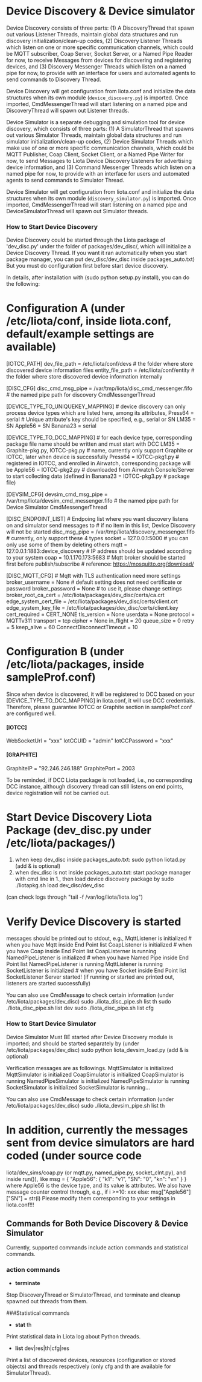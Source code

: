 # Device Discovery & Device simulator
Device Discovery consists of three parts: (1) A DiscoveryThread that spawn out various Listener Threads, maintain global data structures and run discovery initialization/clean-up codes, (2) Discovery Listener Threads which listen on one or more specific communication channels, which could be MQTT subscriber, Coap Server, Socket Server, or a Named Pipe Reader for now, to receive Messages from devices for discovering and registering devices, and (3) Discovery Messenger Threads which listen on a named pipe for now, to provide with an interface for users and automated agents to send commands to Discovery Thread.

Device Discovery will get configuration from liota.conf and initialize the data structures when its own module (`device_discovery.py`) is imported. Once imported, CmdMessengerThread will start listening on a named pipe and DiscoveryThread will spawn out Listener threads.

Device Simulator is a separate debugging and simulation tool for device discovery, which consists of three parts: (1) A SimulatorThread that spawns out various Simulator Threads, maintain global data structures and run simulator initialization/clean-up codes, (2) Device Simulator Threads which make use of one or more specific communication channels, which could be MQTT Publisher, Coap Client, Socket Client, or a Named Pipe Writer for now, to send Messages to Liota Device Discovery Listeners for advertising device information, and (3) Command Messenger Threads which listen on a named pipe for now, to provide with an interface for users and automated agents to send commands to Simulator Thread.

Device Simulator will get configuration from liota.conf and initialize the data structures when its own module (`discovery_simulator.py`) is imported. Once imported, CmdMessengerThread will start listening on a named pipe and DeviceSimulatorThread will spawn out Simulator threads.

### How to Start Device Discovery

Device Discovery could be started through the Liota package of 'dev_disc.py' under the folder of packages/dev_disc/, which will initialize a Device Discovery Thread. If you want it ran automatically when you start package manager, you can   put dev_disc/dev_disc inside packages_auto.txt)
But you must do configuration first before start device discovery.

In details, after installation with (sudo python setup.py install), you can do the following:
# Configuration A (under /etc/liota/conf, inside liota.conf, default/example settings are available)
[IOTCC_PATH]
dev_file_path = /etc/liota/conf/devs   # the folder where store discovered device information files
entity_file_path = /etc/liota/conf/entity # the folder where store discovered device information internally

[DISC_CFG]
disc_cmd_msg_pipe = /var/tmp/liota/disc_cmd_messenger.fifo # the named pipe path for discovery CmdMessengerThread

[DEVICE_TYPE_TO_UNIQUEKEY_MAPPING] # device discovery can only process device types which are listed here, among its attributes,
Press64 = serial		# Unique attribute's key should be specified, e.g., serial or SN
LM35 = SN
Apple56 = SN
Banana23 = serial

[DEVICE_TYPE_TO_DCC_MAPPING]  # for each device type, corresponding package file name should be written and must start with DCC
LM35 = Graphite-pkg.py, IOTCC-pkg.py		# name, currently only support Graphite or IOTCC, later when device is successfully
Press64 = IOTCC-pkg1.py						# registered in IOTCC, and enrolled in Airwatch, corresponding package will be
Apple56 = IOTCC-pkg2.py						# downloaded from Airwatch Console/Server to start collecting data (defined in
Banana23 = IOTCC-pkg3.py					# package file)

[DEVSIM_CFG]
devsim_cmd_msg_pipe = /var/tmp/liota/devsim_cmd_messenger.fifo	# the named pipe path for Device Simulator CmdMessengerThread

[DISC_ENDPOINT_LIST]		# Endpoing list where you want discovery listens on and simulator send messages to
							# if no item in this list, Device Discovery will not be started
disc_msg_pipe = /var/tmp/liota/discovery_messenger.fifo		# currently, only support these 4 types
socket = 127.0.0.1:5000										# you can only use some of them by deleting others
mqtt = 127.0.0.1:1883:device_discovery						# IP address should be updated according to your system
coap = 10.1.170.173:5683									# Mqtt broker should be started first before publish/subscribe
															# reference: https://mosquitto.org/download/

[DISC_MQTT_CFG]												# Mqtt with TLS authentication need more settings
broker_username = None										# default setting does not need certificate or password
broker_password = None										# to use it, please change settings
broker_root_ca_cert = /etc/liota/packages/dev_disc/certs/ca.crt
edge_system_cert_file = /etc/liota/packages/dev_disc/certs/client.crt
edge_system_key_file = /etc/liota/packages/dev_disc/certs/client.key
cert_required = CERT_NONE
tls_version = None
userdata = None
protocol = MQTTv311
transport = tcp
cipher = None
in_flight = 20
queue_size = 0
retry = 5
keep_alive = 60
ConnectDisconnectTimeout = 10

# Configuration B (under /etc/liota/packages, inside sampleProf.conf)
Since when device is discovered, it will be registered to DCC based on your [DEVICE_TYPE_TO_DCC_MAPPING] in liota.conf,
it will use DCC credentials. Therefore, please guarantee IOTCC or Graphite section in sampleProf.conf are configured well.
#### [IOTCC] ####
WebSocketUrl = "xxx"
IotCCUID = "admin"
IotCCPassword = "xxx"
#### [GRAPHITE] ####
GraphiteIP = "92.246.246.188"
GraphitePort = 2003

To be reminded, if DCC Liota package is not loaded, i.e., no corresponding DCC instance, although discovery thread can still listens on end points, device registration will not be carried out.

# Start Device Discovery Liota Package (dev_disc.py under /etc/liota/packages/)

1. when keep dev_disc inside packages_auto.txt:
sudo python liotad.py (add & is optional)
2. when dev_disc is not inside packages_auto.txt:
start package manager with cmd line in 1., then load device discovery package by
sudo ./liotapkg.sh load dev_disc/dev_disc

(can check logs through "tail -f /var/log/liota/liota.log")

# Verify Device Discovery is started
messages should be printed out to stdout, e.g.,
MqttListener is initialized   # when you have Mqtt inside End Point list
CoapListener is initialized   # when you have Coap inside End Point list
CoapListerner is running
NamedPipeListener is initialized # when you have Named Pipe inside End Point list
NamedPipeListener is running
MqttListener is running
SocketListener is initialized  # when you have Socket inside End Point list
SocketListener Server started!
(if running or started are printed out, listeners are started successfully)

You can also use CmdMessage to check certain information (under /etc/liota/packages/dev_disc)
sudo ./liota_disc_pipe.sh list th
sudo ./liota_disc_pipe.sh list dev
sudo ./liota_disc_pipe.sh list cfg

### How to Start Device Simulator
Device Simulator Must BE started after Device Discovery module is imported; and should be started
separately by (under /etc/liota/packages/dev_disc)
sudo python liota_devsim_load.py (add & is optional)

Verification messages are as followings.
MqttSimulator is initialized
MqttSimulator is initialized
CoapSimulator is initialized
CoapSimulator is running
NamedPipeSimulator is initialized
NamedPipeSimulator is running
SocketSimulator is initialized
SocketSimulator is running...

You can also use CmdMessage to check certain information (under /etc/liota/packages/dev_disc)
sudo ./liota_devsim_pipe.sh list th

# In addition, currently the messages sent from device simulators are hard coded (under source code
liota/dev_sims/coap.py (or mqtt.py, named_pipe.py, socket_clnt.py), and inside run()), like
        msg = {
            "Apple56": {
                "k1": "v1",
                "SN": "0",
                "kn": "vn"
            }
        }
where Apple56 is the device type, and its value is attributes. We also have message counter control through, e.g.,
            if i >=10: xxx
            else:
                msg["Apple56"]["SN"] = str(i)
Please modify them corresponding to your settings in liota.conf!!!

## Commands for Both Device Discovery & Device Simulator

Currently, supported commands include action commands and statistical commands.

### action commands

* **terminate**

Stop DiscoveryThread or SimulatorThread, and terminate and cleanup spawned out threads from them.

###Statistical commands

* **stat** th

Print statistical data in Liota log about Python threads.

* **list** dev|res|th|cfg|res

Print a list of discovered devices, resources (configuration or stored objects) and threads respectively
(only cfg and th are available for SimulatorThread).
